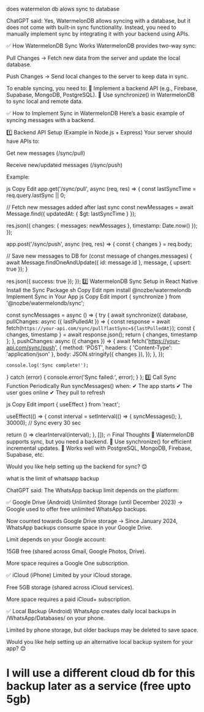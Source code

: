 does watermelon db alows sync to database


ChatGPT said:
Yes, WatermelonDB allows syncing with a database, but it does not come with built-in sync functionality. Instead, you need to manually implement sync by integrating it with your backend using APIs.

✅ How WatermelonDB Sync Works
WatermelonDB provides two-way sync:

Pull Changes → Fetch new data from the server and update the local database.

Push Changes → Send local changes to the server to keep data in sync.

To enable syncing, you need to:
🔹 Implement a backend API (e.g., Firebase, Supabase, MongoDB, PostgreSQL).
🔹 Use synchronize() in WatermelonDB to sync local and remote data.

✅ How to Implement Sync in WatermelonDB
Here’s a basic example of syncing messages with a backend.

1️⃣ Backend API Setup (Example in Node.js + Express)
Your server should have APIs to:

Get new messages (/sync/pull)

Receive new/updated messages (/sync/push)

Example:

js
Copy
Edit
app.get('/sync/pull', async (req, res) => {
  const lastSyncTime = req.query.lastSync || 0;
  
  // Fetch new messages added after last sync
  const newMessages = await Message.find({ updatedAt: { $gt: lastSyncTime } });

  res.json({ changes: { messages: newMessages }, timestamp: Date.now() });
});

app.post('/sync/push', async (req, res) => {
  const { changes } = req.body;

  // Save new messages to DB
  for (const message of changes.messages) {
    await Message.findOneAndUpdate({ id: message.id }, message, { upsert: true });
  }

  res.json({ success: true });
});
2️⃣ WatermelonDB Sync Setup in React Native
Install the Sync Package
sh
Copy
Edit
npm install @nozbe/watermelondb
Implement Sync in Your App
js
Copy
Edit
import { synchronize } from '@nozbe/watermelondb/sync';

const syncMessages = async () => {
  try {
    await synchronize({
      database,
      pullChanges: async ({ lastPulledAt }) => {
        const response = await fetch(`https://your-api.com/sync/pull?lastSync=${lastPulledAt}`);
        const { changes, timestamp } = await response.json();
        return { changes, timestamp };
      },
      pushChanges: async ({ changes }) => {
        await fetch('https://your-api.com/sync/push', {
          method: 'POST',
          headers: { 'Content-Type': 'application/json' },
          body: JSON.stringify({ changes }),
        });
      },
    });

    console.log('Sync complete!');
  } catch (error) {
    console.error('Sync failed:', error);
  }
};
3️⃣ Call Sync Function Periodically
Run syncMessages() when: ✔ The app starts
✔ The user goes online
✔ They pull to refresh

js
Copy
Edit
import { useEffect } from 'react';

useEffect(() => {
  const interval = setInterval(() => {
    syncMessages();
  }, 30000); // Sync every 30 sec

  return () => clearInterval(interval);
}, []);
🔥 Final Thoughts
🚀 WatermelonDB supports sync, but you need a backend.
🔹 Use synchronize() for efficient incremental updates.
🔹 Works well with PostgreSQL, MongoDB, Firebase, Supabase, etc.

Would you like help setting up the backend for sync? 😊

what is the limit of whatsapp backup


ChatGPT said:
The WhatsApp backup limit depends on the platform:

✅ Google Drive (Android)
Unlimited Storage (until December 2023) → Google used to offer free unlimited WhatsApp backups.

Now counted towards Google Drive storage → Since January 2024, WhatsApp backups consume space in your Google Drive.

Limit depends on your Google account:

15GB free (shared across Gmail, Google Photos, Drive).

More space requires a Google One subscription.

✅ iCloud (iPhone)
Limited by your iCloud storage.

Free 5GB storage (shared across iCloud services).

More space requires a paid iCloud+ subscription.

✅ Local Backup (Android)
WhatsApp creates daily local backups in /WhatsApp/Databases/ on your phone.

Limited by phone storage, but older backups may be deleted to save space.

Would you like help setting up an alternative local backup system for your app? 😊


# I will use a different cloud db for this backup later as a service (free upto 5gb)